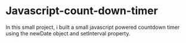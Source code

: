 # Javascript-count-down-timer
In this small project, i built a small javascript powered countdown timer using the newDate object and setInterval property.
